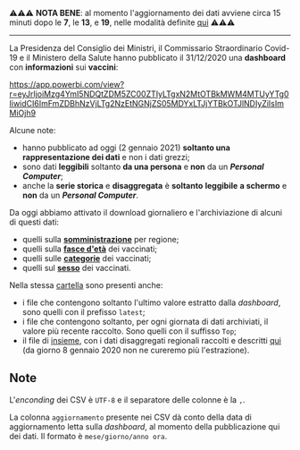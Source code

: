 ⚠⚠⚠ **NOTA BENE**: al momento l'aggiornamento dei dati avviene circa 15 minuti dopo le **7**, le **13**, e **19**, nelle modalità definite [qui](https://github.com/ondata/covid19italia/blob/master/.github/workflows/vaccini.yml#L7) ⚠⚠⚠

---

La Presidenza del Consiglio dei Ministri, il Commissario Straordinario Covid-19 e il Ministero della Salute hanno pubblicato il 31/12/2020 una **dashboard** con **informazioni** sui **vaccini**:

<https://app.powerbi.com/view?r=eyJrIjoiMzg4YmI5NDQtZDM5ZC00ZTIyLTgxN2MtOTBkMWM4MTUyYTg0IiwidCI6ImFmZDBhNzVjLTg2NzEtNGNjZS05MDYxLTJjYTBkOTJlNDIyZiIsImMiOjh9>

Alcune note:

- hanno pubblicato ad oggi (2 gennaio 2021) **soltanto una rappresentazione dei dati** e non i dati grezzi;
- sono dati **leggibili** soltanto **da una persona** e **non** da un ***Personal Computer***;
- anche la **serie storica** e **disaggregata** è **soltanto** **leggibile** **a schermo** e **non** da un ***Personal Computer***.

Da oggi abbiamo attivato il download giornaliero e l'archiviazione di alcuni di questi dati:

- quelli sulla [**somministrazione**](processing/somministrazioni.csv) per regione;
- quelli sulla [**fasce d'età**](processing/fasceEta.csv) dei vaccinati;
- quelli sulle [**categorie**](processing/categoria.csv) dei vaccinati;
- quelli sul [**sesso**](processing/sesso.csv) dei vaccinati.

Nella stessa [cartella](./processing) sono presenti anche:

- i file che contengono soltanto l'ultimo valore estratto dalla *dashboard*, sono quelli con il prefisso `latest`;
- i file che contengono soltanto, per ogni giornata di dati archiviati, il valore più recente raccolto. Sono quelli con il suffisso `Top`;
- il file di [insieme](./processing/datiRegioni.csv), con i dati disaggregati regionali raccolti e descritti [qui](./processing/datiRegioni/README.md) (da giorno 8 gennaio 2020 non ne cureremo più l'estrazione).

## Note

L'*enconding* dei CSV è `UTF-8` e il separatore delle colonne è la `,`.

La colonna `aggiornamento` presente nei CSV dà conto della data di aggiornamento letta sulla *dashboard*, al momento della pubblicazione qui dei dati. Il formato è `mese/giorno/anno ora`.
